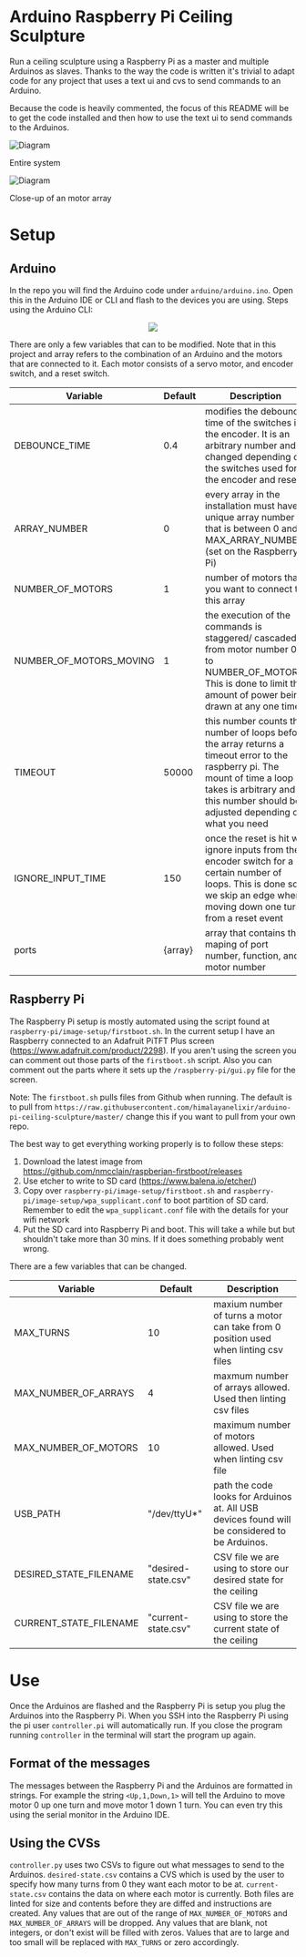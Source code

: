 # Arduino Raspberry Pi Ceiling Sculpture

Run a ceiling sculpture using a Raspberry Pi as a master and multiple Arduinos as slaves. Thanks to the way the code is written it's trivial to adapt code for any project that uses a text ui and cvs to send commands to an Arduino.

Because the code is heavily commented, the focus of this README will be to get the code installed and then how to use the text ui to send commands to the Arduinos.

![Diagram](https://raw.githubusercontent.com/himalayanelixir/arduino-pi-ceiling-sculpture/master/resources/arduino-pi-ceiling-sculpture-diagram.png)

Entire system

![Diagram](https://raw.githubusercontent.com/himalayanelixir/arduino-pi-ceiling-sculpture/Issue-%2321-update-README.md/resources/arduino-pi-ceiling-sculpture-diagram-closeup.png)

Close-up of an motor array

# Setup

## Arduino

In the repo you will find the Arduino code under ```arduino/arduino.ino```. Open this in the Arduino IDE or CLI and flash to the devices you are using. Steps using the Arduino CLI:
<p align="center">
<img src="https://raw.githubusercontent.com/himalayanelixir/arduino-pi-ceiling-sculpture/master/resources/arduino-upload.gif">
</p>

There are only a few variables that can to be modified. Note that in this project and array refers to the combination of an Arduino and the motors that are connected to it. Each motor consists of a servo motor, and encoder switch, and a reset switch.

| Variable                       | Default          | Description                                                                                                                                                                          |
|--------------------------------|------------------|--------------------------------------------------------------------------------------------------------------------------------------------------------------------------------------|
| DEBOUNCE_TIME                  | 0.4              | modifies the debounce time of the switches in the encoder. It is an arbitrary number and changed depending on the switches used for the encoder and reset                        |
| ARRAY_NUMBER                   | 0                | every array in the installation must have a unique array number that is between 0 and MAX_ARRAY_NUMBER (set on the Raspberry Pi)                                                     |
| NUMBER_OF_MOTORS               | 1                | number of motors that you want to connect to this array                                                                                                                              |
| NUMBER_OF_MOTORS_MOVING        | 1                | the execution of the commands is staggered/ cascaded from motor number 0 to NUMBER_OF_MOTORS. This is done to limit the amount of power being drawn at any one time|
| TIMEOUT                        | 50000            | this number counts the number of loops before the array returns a timeout error to the raspberry pi. The mount of time a loop takes is arbitrary and this number should be adjusted depending on what you need|
| IGNORE_INPUT_TIME              | 150              | once the reset is hit we ignore inputs from the encoder switch for a certain number of loops. This is done so we skip an edge when moving down one turn from a reset event          |
ports | {array}| array that contains the maping of port number, function, and motor number

## Raspberry Pi

The Raspberry Pi setup is mostly automated using the script found at ```raspberry-pi/image-setup/firstboot.sh```. In the current setup I have an Raspberry connected to an Adafruit PiTFT Plus screen (<https://www.adafruit.com/product/2298>). If you aren't using the screen you can comment out those parts of the ```firstboot.sh``` script.  Also you can comment out the parts where it sets up the ```/raspberry-pi/gui.py``` file for the screen.

Note: The ```firstboot.sh``` pulls files from Github when running. The default is to pull from ```https://raw.githubusercontent.com/himalayanelixir/arduino-pi-ceiling-sculpture/master/``` change this if you want to pull from your own repo. 

The best way to get everything working properly is to follow these steps:
1. Download the latest image from <https://github.com/nmcclain/raspberian-firstboot/releases>
2. Use etcher to write to SD card (<https://www.balena.io/etcher/>)
3. Copy over ```raspberry-pi/image-setup/firstboot.sh``` and ```raspberry-pi/image-setup/wpa_supplicant.conf``` to boot partition of SD card. Remember to edit the `wpa_supplicant.conf` file with the details for your wifi network
4. Put the SD card into Raspberry Pi and boot. This will take a while but but shouldn't take more than 30 mins. If it does something probably went wrong.

There are a few variables that can be changed.

| Variable               | Default             | Description                                                                                   |
|------------------------|---------------------|-----------------------------------------------------------------------------------------------|
| MAX_TURNS              | 10                  | maxium number of turns a motor can take from 0 position used when linting csv files           |
| MAX_NUMBER_OF_ARRAYS   | 4                   | maxmum number of arrays allowed. Used then linting csv files                                  |
| MAX_NUMBER_OF_MOTORS   | 10                  | maximum number of motors allowed. Used when linting csv file                                  |
| USB_PATH               | "/dev/ttyU*"        | path the code looks for Arduinos at. All USB devices found will be considered to be Arduinos. |
| DESIRED_STATE_FILENAME | "desired-state.csv" | CSV file we are using to store our desired state for the ceiling                              |
| CURRENT_STATE_FILENAME | "current-state.csv" | CSV file we are using to store the current state of the ceiling                               |

# Use

Once the Arduinos are flashed and the Raspberry Pi is setup you plug the Arduinos into the Raspberry Pi. When you SSH into the Raspberry Pi using the pi user ```controller.pi``` will automatically run. If you close the program running ```controller``` in the terminal will start the program up again.

## Format of the messages

The messages between the Raspberry Pi and the Arduinos are formatted in strings. For example the string  ```<Up,1,Down,1>``` will tell the Arduino to move motor 0 up one turn and move motor 1 down 1 turn. You can even try this using the serial monitor in the Arduino IDE.

## Using the CVSs

```controller.py``` uses two CSVs to figure out what messages to send to the Arduinos. ```desired-state.csv``` contains a CVS which is used by the user to specify how many turns from 0 they want each motor to be at. ```current-state.csv``` contains the data on where each motor is currently. Both files are linted for size and contents before they are diffed and instructions are created. Any values that are out of the range of ```MAX_NUMBER_OF_MOTORS``` and ```MAX_NUMBER_OF_ARRAYS``` will be dropped. Any values that are blank, not integers, or don't exist will be filled with zeros. Values that are to large and too small will be replaced with ```MAX_TURNS``` or zero accordingly.



